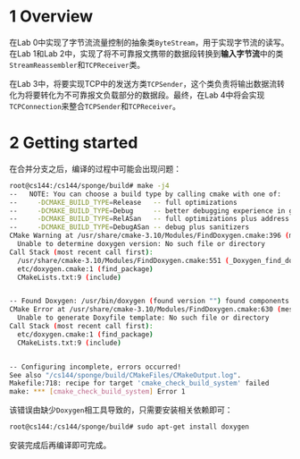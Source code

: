 # 1 Overview

在Lab 0中实现了字节流流量控制的抽象类`ByteStream`，用于实现字节流的读写。在Lab 1和Lab 2中，实现了将不可靠报文携带的数据段转换到**输入字节流**中的类`StreamReassembler`和`TCPReceiver`类。

在Lab 3中，将要实现TCP中的发送方类`TCPSender`，这个类负责将输出数据流转化为将要转化为不可靠报文负载部分的数据段。最终，在Lab 4中将会实现`TCPConnection`来整合`TCPSender`和`TCPReceiver`。

# 2 Getting started

在合并分支之后，编译的过程中可能会出现问题：

```bash
root@cs144:/cs144/sponge/build# make -j4
--   NOTE: You can choose a build type by calling cmake with one of:
--     -DCMAKE_BUILD_TYPE=Release   -- full optimizations
--     -DCMAKE_BUILD_TYPE=Debug     -- better debugging experience in gdb
--     -DCMAKE_BUILD_TYPE=RelASan   -- full optimizations plus address and undefined-behavior sanitizers
--     -DCMAKE_BUILD_TYPE=DebugASan -- debug plus sanitizers
CMake Warning at /usr/share/cmake-3.10/Modules/FindDoxygen.cmake:396 (message):
  Unable to determine doxygen version: No such file or directory
Call Stack (most recent call first):
  /usr/share/cmake-3.10/Modules/FindDoxygen.cmake:551 (_Doxygen_find_doxygen)
  etc/doxygen.cmake:1 (find_package)
  CMakeLists.txt:9 (include)


-- Found Doxygen: /usr/bin/doxygen (found version "") found components:  doxygen missing components:  dot
CMake Error at /usr/share/cmake-3.10/Modules/FindDoxygen.cmake:630 (message):
  Unable to generate Doxyfile template: No such file or directory
Call Stack (most recent call first):
  etc/doxygen.cmake:1 (find_package)
  CMakeLists.txt:9 (include)


-- Configuring incomplete, errors occurred!
See also "/cs144/sponge/build/CMakeFiles/CMakeOutput.log".
Makefile:718: recipe for target 'cmake_check_build_system' failed
make: *** [cmake_check_build_system] Error 1
```

该错误由缺少`Doxygen`相工具导致的，只需要安装相关依赖即可：

```bash
root@cs144:/cs144/sponge/build# sudo apt-get install doxygen
```

安装完成后再编译即可完成。
